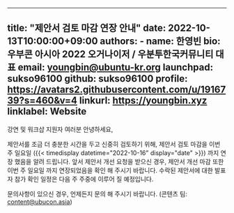 
---
title: "제안서 검토 마감 연장 안내"
date: 2022-10-13T10:00:00+09:00
authors:
    - name: 한영빈
      bio: 우부콘 아시아 2022 오거나이저 / 우분투한국커뮤니티 대표 
      email: youngbin@ubuntu-kr.org
      launchpad: sukso96100
      github: sukso96100
      profile: https://avatars2.githubusercontent.com/u/1916739?s=460&v=4
      linkurl: https://youngbin.xyz
      linklabel: Website
---

강연 및 워크샵 지원자 여러분 안녕하세요,

제안서를 조금 더 충분한 시간을 두고 신중히 검토하기 위해, 제안서 검토 마감을 이번 주 일요일 ({{< timedisplay datetime="2022-10-16" display="date" >}}) 까지 연장 했음을 알려 드립니다.
앞서 제안서 개선 요청을 받으신 경우, 제안서 개선 마감 또한 이번 주 일요일 까지 연장되었음을 확인 해 주시기 바랍니다.
수락된 제안서에 대한 발표자 참가 확인 일정은 다음 주 주중에 이루어 질 예정입니다.

문의사항이 있으신 경우, 언제든지 문의 해 주시기 바랍니다. (콘텐츠 팀: content@ubucon.asia)